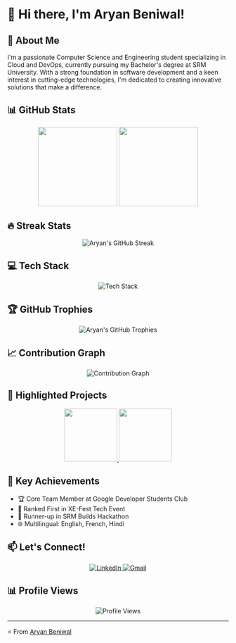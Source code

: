 # 👋 Hi there, I'm Aryan Beniwal!

## 🚀 About Me

I'm a passionate Computer Science and Engineering student specializing in Cloud and DevOps, currently pursuing my Bachelor's degree at SRM University. With a strong foundation in software development and a keen interest in cutting-edge technologies, I'm dedicated to creating innovative solutions that make a difference.

## 📊 GitHub Stats

<div align="center">
  <img height="180em" src="https://github-readme-stats.vercel.app/api?username=yourusername&show_icons=true&theme=radical&include_all_commits=true&count_private=true"/>
  <img height="180em" src="https://github-readme-stats.vercel.app/api/top-langs/?username=yourusername&layout=compact&langs_count=7&theme=radical"/>
</div>

## 🔥 Streak Stats

<div align="center">
  <img src="https://github-readme-streak-stats.herokuapp.com/?user=yourusername&theme=radical" alt="Aryan's GitHub Streak"/>
</div>

## 💻 Tech Stack

<div align="center">
  <img src="https://skillicons.dev/icons?i=python,flutter,java,javascript,aws,docker,kubernetes,git,linux,jenkins" alt="Tech Stack"/>
</div>

## 🏆 GitHub Trophies

<div align="center">
  <img src="https://github-profile-trophy.vercel.app/?username=yourusername&theme=radical&column=7&margin-w=15&margin-h=15" alt="Aryan's GitHub Trophies"/>
</div>

## 📈 Contribution Graph

<div align="center">
  <img src="https://github-readme-activity-graph.vercel.app/graph?username=yourusername&theme=react-dark" alt="Contribution Graph"/>
</div>

## 🚀 Highlighted Projects

<div align="center">
  <a href="https://github.com/yourusername/virtual-assistant">
    <img height="120em" src="https://github-readme-stats.vercel.app/api/pin/?username=yourusername&repo=virtual-assistant&theme=radical" />
  </a>
  <a href="https://github.com/yourusername/movie-recommendation-platform">
    <img height="120em" src="https://github-readme-stats.vercel.app/api/pin/?username=yourusername&repo=movie-recommendation-platform&theme=radical" />
  </a>
</div>

## 🌟 Key Achievements

- 🏆 Core Team Member at Google Developer Students Club
- 🥇 Ranked First in XE-Fest Tech Event
- 🥈 Runner-up in SRM Builds Hackathon
- 🌐 Multilingual: English, French, Hindi

## 📫 Let's Connect!

<div align="center">
  <a href="https://linkedin.com/in/aryanbeni" target="_blank">
    <img src="https://img.shields.io/badge/LinkedIn-0077B5?style=for-the-badge&logo=linkedin&logoColor=white" alt="LinkedIn"/>
  </a>
  <a href="mailto:aryanbeni06@gmail.com">
    <img src="https://img.shields.io/badge/Gmail-D14836?style=for-the-badge&logo=gmail&logoColor=white" alt="Gmail"/>
  </a>
</div>

## 📊 Profile Views

<div align="center">
  <img src="https://komarev.com/ghpvc/?username=aryanbenie&color=blueviolet&style=flat-square" alt="Profile Views"/>
</div>

---

⭐️ From [Aryan Beniwal](https://github.com/aryanbeni)
